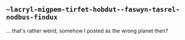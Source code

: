 ## `~lacryl-migpem-tirfet-hobdut--faswyn-tasrel-nodbus-findux`
... that's rather weird, somehow I posted as the wrong planet then?